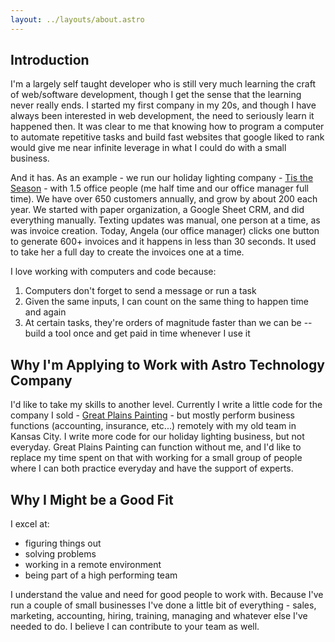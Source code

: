 ```yaml
---
layout: ../layouts/about.astro
---
```


## Introduction

I'm a largely self taught developer who is still very much learning the craft of web/software development, though I get the sense that the learning never really ends.  I started my first company in my 20s, and though I have always been interested in web development, the need to seriously learn it happened then.  It was clear to me that knowing how to program a computer to automate repetitive tasks and build fast websites that google liked to rank would give me near infinite leverage in what I could do with a small business.

And it has.  As an example - we run our holiday lighting company - [Tis the Season](/project/tis-the-season) - with 1.5 office people (me half time and our office manager full time).  We have over 650 customers annually, and grow by about 200 each year.  We started with paper organization, a Google Sheet CRM, and did everything manually.  Texting updates was manual, one person at a time, as was invoice creation.  Today, Angela (our office manager) clicks one button to generate 600+ invoices and it happens in less than 30 seconds.  It used to take her a full day to create the invoices one at a time.

I love working with computers and code because:

1. Computers don't forget to send a message or run a task
2. Given the same inputs, I can count on the same thing to happen time and again
3. At certain tasks, they're orders of magnitude faster than we can be -- build a tool once and get paid in time whenever I use it

## Why I'm Applying to Work with Astro Technology Company

I'd like to take my skills to another level.  Currently I write a little code for the company I sold - [Great Plains Painting](/projects/great-plains-painting) - but mostly perform business functions (accounting, insurance, etc...) remotely with my old team in Kansas City.  I write more code for our holiday lighting business, but not everyday.  Great Plains Painting can function without me, and I'd like to replace my time spent on that with working for a small group of people where I can both practice everyday and have the support of experts.

## Why I Might be a Good Fit

I excel at:
- figuring things out
- solving problems
- working in a remote environment
- being part of a high performing team

I understand the value and need for good people to work with.  Because I've run a couple of small businesses I've done a little bit of everything - sales, marketing, accounting, hiring, training, managing and whatever else I've needed to do.  I believe I can contribute to your team as well.
